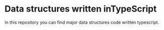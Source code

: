 # Data structures written inTypeScript
In this repository you can find major data structures code written typescript.
